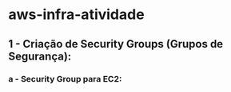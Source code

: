 # aws-infra-atividade

## 1 - Criação de Security Groups (Grupos de Segurança):
### a - Security Group para EC2:
